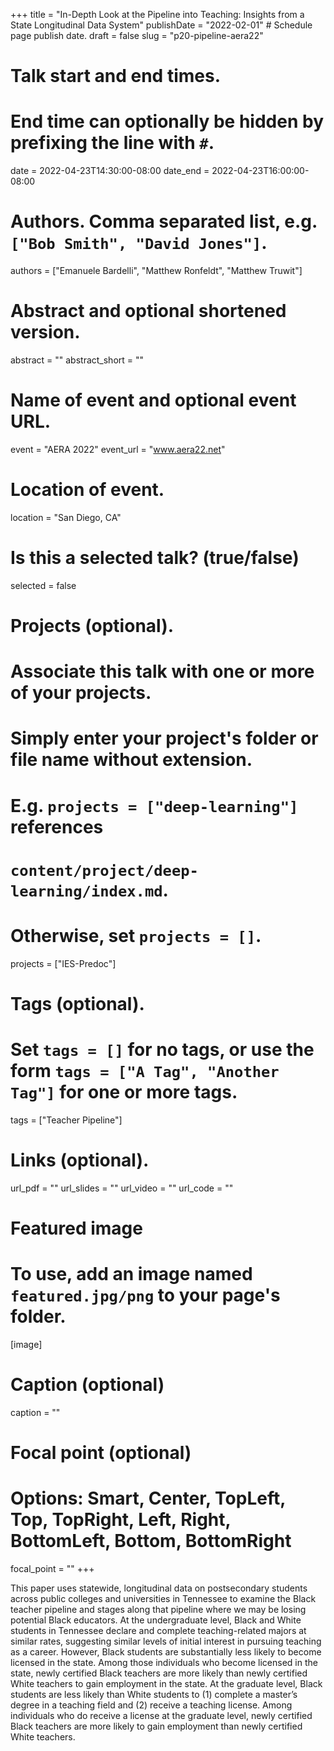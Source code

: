 +++
title = "In-Depth Look at the Pipeline into Teaching: Insights from a State Longitudinal Data System"
publishDate = "2022-02-01"  # Schedule page publish date.
draft = false
slug = "p20-pipeline-aera22"

# Talk start and end times.
#   End time can optionally be hidden by prefixing the line with `#`.
date = 2022-04-23T14:30:00-08:00
date_end = 2022-04-23T16:00:00-08:00

# Authors. Comma separated list, e.g. `["Bob Smith", "David Jones"]`.
authors = ["Emanuele Bardelli", "Matthew Ronfeldt", "Matthew Truwit"]

# Abstract and optional shortened version.
abstract = ""
abstract_short = ""

# Name of event and optional event URL.
event = "AERA 2022"
event_url = "www.aera22.net"

# Location of event.
location = "San Diego, CA"

# Is this a selected talk? (true/false)
selected = false

# Projects (optional).
#   Associate this talk with one or more of your projects.
#   Simply enter your project's folder or file name without extension.
#   E.g. `projects = ["deep-learning"]` references
#   `content/project/deep-learning/index.md`.
#   Otherwise, set `projects = []`.
projects = ["IES-Predoc"]

# Tags (optional).
#   Set `tags = []` for no tags, or use the form `tags = ["A Tag", "Another Tag"]` for one or more tags.
tags = ["Teacher Pipeline"]

# Links (optional).
url_pdf = ""
url_slides = ""
url_video = ""
url_code = ""

# Featured image
# To use, add an image named `featured.jpg/png` to your page's folder.
[image]
  # Caption (optional)
  caption = ""

  # Focal point (optional)
  # Options: Smart, Center, TopLeft, Top, TopRight, Left, Right, BottomLeft, Bottom, BottomRight
  focal_point = ""
+++

This paper uses statewide, longitudinal data on  postsecondary students across public colleges and universities in Tennessee to examine the Black teacher pipeline and stages along that pipeline where we may be losing potential Black educators. At the undergraduate level, Black and White students in Tennessee declare and complete teaching-related majors at similar rates, suggesting similar levels of initial interest in pursuing teaching as a career. However, Black students are substantially less likely to become licensed in the state. Among those individuals who become licensed in the state, newly certified Black teachers are more likely than newly certified White teachers to gain employment in the state. At the graduate level, Black students are less likely than White students to (1) complete a master’s degree in a teaching field and (2) receive a teaching license. Among individuals who do receive a license at the graduate level, newly certified Black teachers are more likely to gain employment than newly certified White teachers.

